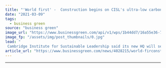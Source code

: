 ```yaml
---
title: "'World first' -  Construction begins on CISL's ultra-low carbon HQ in Cambridge"
date: "2021-03-09"
tags: 
  - business green
source: "business green"
image_url: "https://www.businessgreen.com/api/v1/wps/1b44dd7/16a55e36-77ba-4bd5-87f5-19dc0a34326e/10/Credit-Soren-Kristensen-Entopia-Building-exterior-185x114.jpg"
image_fp: "/assets/img/post_thumbnails/0.jpg"
lead: "
 Cambridge Institute for Sustainable Leadership said its new HQ will set 'world first' for sustainable refurbishment of an older office building ..."
article_url: "https://www.businessgreen.com/news/4028215/world-firconstruction-begins-cisl-ultra-low-carbon-hq-cambridge"
---
```


---
